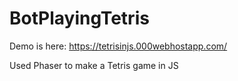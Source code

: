 # BotPlayingTetris

Demo is here: https://tetrisinjs.000webhostapp.com/

Used Phaser to make a Tetris game in JS
